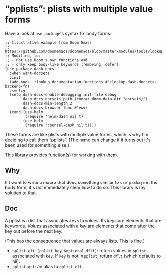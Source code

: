 # “pplists”: plists with multiple value forms

Have a look at `use-package`'s syntax for body forms:

```elisp
;; Illustrative example from Doom Emacs
;; https://github.com/doomemacs/doomemacs/blob/master/modules/tools/lookup/config.el#L202
;; Modified, to:
;; - not use Doom's own functions and
;; - only keep body-like keywords (removing :defer)
(use-package dash-docs
  :when want-docsets
  :init
  (add-hook '+lookup-documentation-functions #'+lookup-dash-docsets-backend-fn)
  :config
  (setq dash-docs-enable-debugging init-file-debug
        dash-docs-docsets-path (concat doom-data-dir "docsets/")
        dash-docs-min-length 2
        dash-docs-browser-func #'eww)
  (cond (use-helm
         (require 'helm-dash nil t))
        (use-helm
         (require 'counsel-dash nil t))))
```

These forms are like plists with multiple value forms, which is why I'm deciding to call them “pplists”. (The name can change if it turns out it's been used for something else.)

This library provides function(s) for working with them.

## Why

If I want to write a macro that does something similar to `use-package` in the body form, it's not immediately clear how to do so. This library is my solution to that.

## Doc

A pplist is a list that associates *keys* to *values*. Its *keys* are elements that are keywords. *Values* associated with a *key* are elements that come after the key but before the next key.

(This has the consequence that values are always lists. This is fine.)

- `pplist-elt (pplist key &optional dflt)`: return values in `pplist` associated with `key`. If `key` is not in `pplist`, return `dflt` (which defaults to nil).
- `pplist-get`: an alias to `pplist-elt` 
